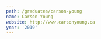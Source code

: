 ```yaml
---
path: /graduates/carson-young
name: Carson Young
website: http://www.carsonyoung.ca
year: '2019'
---
```

